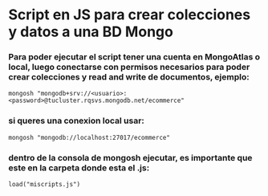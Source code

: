 # Script en JS para crear colecciones y datos a una BD Mongo

### Para poder ejecutar el script tener una cuenta en MongoAtlas o local, luego conectarse con permisos necesarios para poder crear colecciones y read and write de documentos, ejemplo:

``` mongosh "mongodb+srv://<usuario>:<password>@tucluster.rqsvs.mongodb.net/ecommerce"  ```

### si queres una conexion local usar:

``` mongosh "mongodb://localhost:27017/ecommerce" ```

### dentro de la consola de mongosh ejecutar, es importante que este en la carpeta donde esta el .js:

``` load("miscripts.js") ```